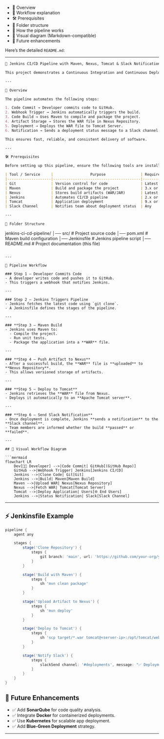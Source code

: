 
* 📌 Overview
* 🔄 Workflow explanation
* 🛠️ Prerequisites
* 📂 Folder structure
* 🧩 How the pipeline works
* 🎨 Visual diagram (Markdown-compatible)
* 🚀 Future enhancements

Here’s the detailed `README.md`:

---

```markdown
🚀 Jenkins CI/CD Pipeline with Maven, Nexus, Tomcat & Slack Notifications

This project demonstrates a Continuous Integration and Continuous Deployment (CI/CD) pipeline using Jenkins, Maven, Nexus Repository, Apache Tomcat, and Slack for team notifications.

---

📌 Overview

The pipeline automates the following steps:

1. Code Commit → Developer commits code to GitHub.
2. Webhook Trigger → Jenkins automatically triggers the build.
3. Code Build → Uses Maven to compile and package the project.
4. Artifact Storage → Stores the WAR file in Nexus Repository.
5. Deployment → Deploys the WAR file to Tomcat Server.
6. Notification → Sends a deployment status message to a Slack channel.

This ensures fast, reliable, and consistent delivery of software.

---

🛠️ Prerequisites

Before setting up this pipeline, ensure the following tools are installed and configured:

| Tool / Service     |                 Purpose                | Required Version |
|--------------------|----------------------------------------|------------------|
| Git                | Version control for code               | Latest           |
| Maven              | Build and package the project          | 3.x or above     |
| Nexus              | Stores build artifacts (WAR/JAR)       | Latest           |
| Jenkins            | Automates CI/CD pipeline               | 2.x or above     |
| Tomcat             | Application deployment                 | 9.x or above     |
| Slack Channel      | Notifies team about deployment status  | Any              |

---

📂 Folder Structure

```

jenkins-ci-cd-pipeline/
│── src/                # Project source code
│── pom.xml             # Maven build configuration
│── Jenkinsfile         # Jenkins pipeline script
│── README.md           # Project documentation (this file)

````

---

🔄 Pipeline Workflow

### Step 1 — Developer Commits Code
- A developer writes code and pushes it to GitHub.
- This triggers a webhook that notifies Jenkins.

---

### Step 2 — Jenkins Triggers Pipeline
- Jenkins fetches the latest code using `git clone`.
- A Jenkinsfile defines the stages of the pipeline.

---

### **Step 3 — Maven Build
- Jenkins uses Maven to:
  - Compile the project.
  - Run unit tests.
  - Package the application into a **WAR** file.

---

### **Step 4 — Push Artifact to Nexus**
- After a successful build, the **WAR** file is **uploaded** to **Nexus Repository**.
- This allows versioned storage of artifacts.

---

### **Step 5 — Deploy to Tomcat**
- Jenkins retrieves the **WAR** file from Nexus.
- Deploys it automatically to an **Apache Tomcat server**.

---

### **Step 6 — Send Slack Notification**
- Once deployment is complete, Jenkins **sends a notification** to the **Slack channel**.
- Team members are informed whether the build **passed** or **failed**.

---

## 🎨 Visual Workflow Diagram

```mermaid
flowchart LR
    Dev[👨‍💻 Developer] -->|Code Commit| GitHub[(GitHub Repo)]
    GitHub -->|Webhook Trigger| Jenkins[Jenkins CI/CD]
    Jenkins -->|Clone Code| Git[Git]
    Jenkins -->|Build| Maven[Maven Build]
    Maven -->|Upload WAR| Nexus[Nexus Repository]
    Nexus -->|Fetch WAR| Tomcat[Tomcat Server]
    Tomcat -->|Deploy Application| Users[🌐 End Users]
    Jenkins -->|Status Notification| Slack[Slack Channel]
````

---

## ⚡ Jenkinsfile Example

```groovy
pipeline {
    agent any

    stages {
        stage('Clone Repository') {
            steps {
                git branch: 'main', url: 'https://github.com/your-org/your-repo.git'
            }
        }

        stage('Build with Maven') {
            steps {
                sh 'mvn clean package'
            }
        }

        stage('Upload Artifact to Nexus') {
            steps {
                sh 'mvn deploy'
            }
        }

        stage('Deploy to Tomcat') {
            steps {
                sh 'scp target/*.war tomcat@<server-ip>:/opt/tomcat/webapps/'
            }
        }

        stage('Notify Slack') {
            steps {
                slackSend channel: '#deployments', message: "✅ Deployment Successful!"
            }
        }
    }
}
```

## 🚀 Future Enhancements

* ✅ Add **SonarQube** for code quality analysis.
* ✅ Integrate **Docker** for containerized deployments.
* ✅ Use **Kubernetes** for scalable app deployment.
* ✅ Add **Blue-Green Deployment** strategy.

---
